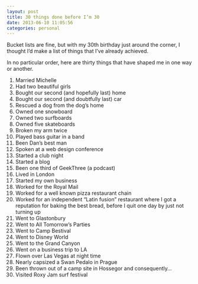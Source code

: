 ```yaml
---
layout: post 
title: 30 things done before I’m 30
date: 2013-06-10 11:05:56
categories: personal
---
```


Bucket lists are fine, but with my 30th birthday just around the corner, I thought I&#8217;d make a list of things that I&#8217;ve already achieved.

<!--more-->

In no particular order, here are thirty things that have shaped me in one way or another.

  1. Married Michelle
  2. Had two beautiful girls
  3. Bought our second (and hopefully last) home
  4. Bought our second (and doubtfully last) car
  5. Rescued a dog from the dog&#8217;s home
  6. Owned one snowboard
  7. Owned two surfboards
  8. Owned five skateboards
  9. Broken my arm twice
 10. Played bass guitar in a band
 11. Been Dan&#8217;s best man
 12. Spoken at a web design conference
 13. Started a club night
 14. Started a blog
 15. Been one third of GeekThree (a podcast)
 16. Lived in London
 17. Started my own business
 18. Worked for the Royal Mail
 19. Worked for a well known pizza restaurant chain
 20. Worked for an independent “Latin fusion” restaurant where I got a reputation for baking the best bread, before I quit one day by just not turning up
 21. Went to Glastonbury
 22. Went to All Tomorrow&#8217;s Parties
 23. Went to Camp Bestival
 24. Went to Disney World
 25. Went to the Grand Canyon
 26. Went on a business trip to LA
 27. Flown over Las Vegas at night time
 28. Nearly capsized a Swan Pedalo in Prague
 29. Been thrown out of a camp site in Hossegor and consequently…
 30. Visited Roxy Jam surf festival